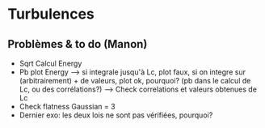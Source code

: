 # Turbulences

## Problèmes & to do (Manon)
* Sqrt Calcul Energy
* Pb plot Energy --> si integrale jusqu'à Lc, plot faux, si on integre sur (arbitrairement) + de valeurs, plot ok, pourquoi? (pb dans le calcul de Lc, ou des corrélations?) --> Check correlations et valeurs obtenues de Lc
* Check flatness Gaussian = 3
* Dernier exo: les deux lois ne sont pas vérifiées, pourquoi?
